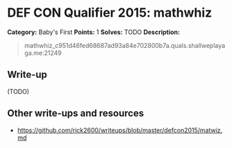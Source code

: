 # DEF CON Qualifier 2015: mathwhiz

**Category:** Baby's First
**Points:** 1
**Solves:** TODO
**Description:**

> mathwhiz_c951d46fed68687ad93a84e702800b7a.quals.shallweplayaga.me:21249


## Write-up

(TODO)

## Other write-ups and resources

* <https://github.com/rick2600/writeups/blob/master/defcon2015/matwiz.md>
